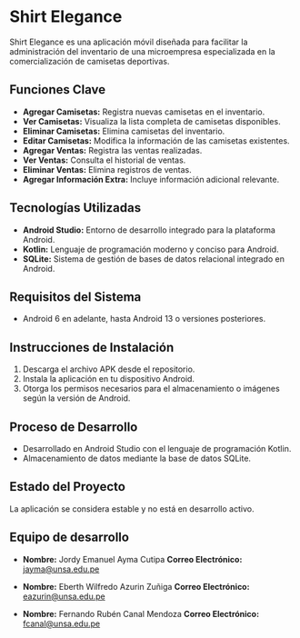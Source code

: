 # Shirt Elegance

Shirt Elegance es una aplicación móvil diseñada para facilitar la administración del inventario de una microempresa especializada en la comercialización de camisetas deportivas.

## Funciones Clave

- **Agregar Camisetas:** Registra nuevas camisetas en el inventario.
- **Ver Camisetas:** Visualiza la lista completa de camisetas disponibles.
- **Eliminar Camisetas:** Elimina camisetas del inventario.
- **Editar Camisetas:** Modifica la información de las camisetas existentes.
- **Agregar Ventas:** Registra las ventas realizadas.
- **Ver Ventas:** Consulta el historial de ventas.
- **Eliminar Ventas:** Elimina registros de ventas.
- **Agregar Información Extra:** Incluye información adicional relevante.

## Tecnologías Utilizadas

- **Android Studio:** Entorno de desarrollo integrado para la plataforma Android.
- **Kotlin:** Lenguaje de programación moderno y conciso para Android.
- **SQLite:** Sistema de gestión de bases de datos relacional integrado en Android.

## Requisitos del Sistema

- Android 6 en adelante, hasta Android 13 o versiones posteriores.

## Instrucciones de Instalación

1. Descarga el archivo APK desde el repositorio.
2. Instala la aplicación en tu dispositivo Android.
3. Otorga los permisos necesarios para el almacenamiento o imágenes según la versión de Android.

## Proceso de Desarrollo

- Desarrollado en Android Studio con el lenguaje de programación Kotlin.
- Almacenamiento de datos mediante la base de datos SQLite.

## Estado del Proyecto

La aplicación se considera estable y no está en desarrollo activo.

## Equipo de desarrollo

- **Nombre:** Jordy Emanuel Ayma Cutipa
  **Correo Electrónico:** jayma@unsa.edu.pe

- **Nombre:** Eberth Wilfredo Azurin Zuñiga
  **Correo Electrónico:** eazurin@unsa.edu.pe

- **Nombre:** Fernando Rubén Canal Mendoza
  **Correo Electrónico:** fcanal@unsa.edu.pe
